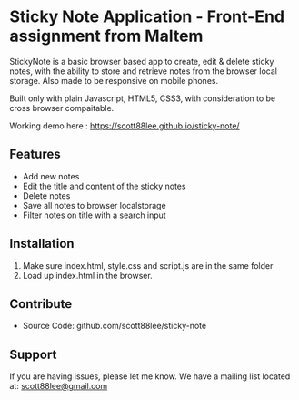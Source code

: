 Sticky Note Application - Front-End assignment from Maltem
========

StickyNote is a basic browser based app to create, edit & delete sticky notes,
with the ability to store and retrieve notes from the browser local storage. Also made to be responsive on mobile phones.

Built only with plain Javascript, HTML5, CSS3, with consideration to be cross browser compaitable. 

Working demo here :
https://scott88lee.github.io/sticky-note/


Features
--------

  - Add new notes
  - Edit the title and content of the sticky notes
  - Delete notes
  - Save all notes to browser localstorage
  - Filter notes on title with a search input


Installation
------------

1. Make sure index.html, style.css and script.js are in the same folder
2. Load up index.html in the browser.


Contribute
----------

- Source Code: github.com/scott88lee/sticky-note

Support
-------

If you are having issues, please let me know.
We have a mailing list located at: scott88lee@gmail.com